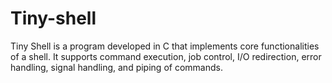 # Tiny-shell
Tiny Shell is a program developed in C that implements core functionalities of a shell. It supports command execution, job control, I/O redirection, error handling, signal handling, and piping of commands.
